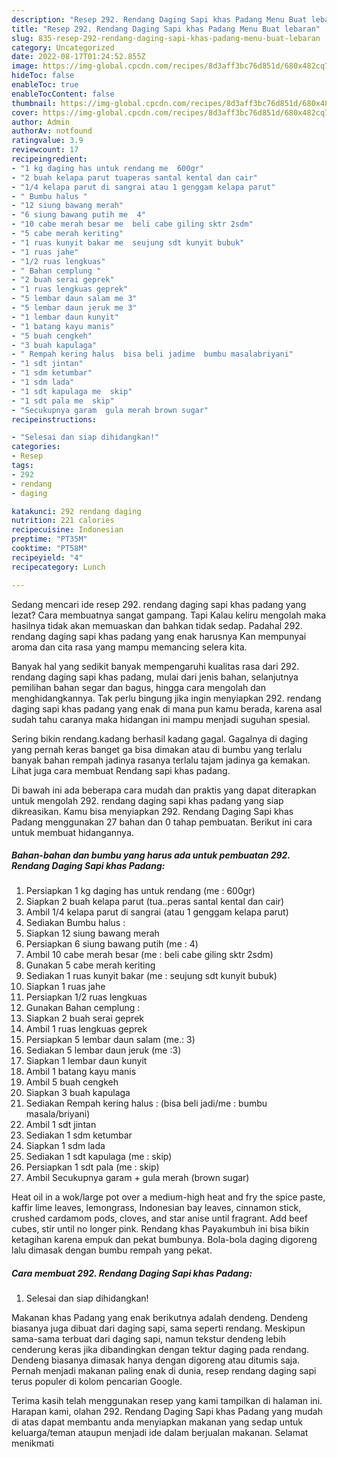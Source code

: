 ```yaml
---
description: "Resep 292. Rendang Daging Sapi khas Padang Menu Buat lebaran"
title: "Resep 292. Rendang Daging Sapi khas Padang Menu Buat lebaran"
slug: 835-resep-292-rendang-daging-sapi-khas-padang-menu-buat-lebaran
category: Uncategorized
date: 2022-08-17T01:24:52.855Z
image: https://img-global.cpcdn.com/recipes/8d3aff3bc76d851d/680x482cq70/292-rendang-daging-sapi-khas-padang-foto-resep-utama.jpg
hideToc: false
enableToc: true
enableTocContent: false
thumbnail: https://img-global.cpcdn.com/recipes/8d3aff3bc76d851d/680x482cq70/292-rendang-daging-sapi-khas-padang-foto-resep-utama.jpg
cover: https://img-global.cpcdn.com/recipes/8d3aff3bc76d851d/680x482cq70/292-rendang-daging-sapi-khas-padang-foto-resep-utama.jpg
author: Admin
authorAv: notfound
ratingvalue: 3.9
reviewcount: 17
recipeingredient:
- "1 kg daging has untuk rendang me  600gr"
- "2 buah kelapa parut tuaperas santal kental dan cair"
- "1/4 kelapa parut di sangrai atau 1 genggam kelapa parut"
- " Bumbu halus "
- "12 siung bawang merah"
- "6 siung bawang putih me  4"
- "10 cabe merah besar me  beli cabe giling sktr 2sdm"
- "5 cabe merah keriting"
- "1 ruas kunyit bakar me  seujung sdt kunyit bubuk"
- "1 ruas jahe"
- "1/2 ruas lengkuas"
- " Bahan cemplung "
- "2 buah serai geprek"
- "1 ruas lengkuas geprek"
- "5 lembar daun salam me 3"
- "5 lembar daun jeruk me 3"
- "1 lembar daun kunyit"
- "1 batang kayu manis"
- "5 buah cengkeh"
- "3 buah kapulaga"
- " Rempah kering halus  bisa beli jadime  bumbu masalabriyani"
- "1 sdt jintan"
- "1 sdm ketumbar"
- "1 sdm lada"
- "1 sdt kapulaga me  skip"
- "1 sdt pala me  skip"
- "Secukupnya garam  gula merah brown sugar"
recipeinstructions:

- "Selesai dan siap dihidangkan!"
categories:
- Resep
tags:
- 292
- rendang
- daging

katakunci: 292 rendang daging 
nutrition: 221 calories
recipecuisine: Indonesian
preptime: "PT35M"
cooktime: "PT58M"
recipeyield: "4"
recipecategory: Lunch

---
```



Sedang mencari ide resep 292. rendang daging sapi khas padang yang lezat? Cara membuatnya sangat gampang. Tapi Kalau keliru mengolah maka hasilnya tidak akan memuaskan dan bahkan tidak sedap. Padahal 292. rendang daging sapi khas padang yang enak harusnya Kan mempunyai aroma dan cita rasa yang mampu memancing selera kita.


Banyak hal yang sedikit banyak mempengaruhi kualitas rasa dari 292. rendang daging sapi khas padang, mulai dari jenis bahan, selanjutnya pemilihan bahan segar dan bagus, hingga cara mengolah dan menghidangkannya. Tak perlu bingung jika ingin menyiapkan 292. rendang daging sapi khas padang yang enak di mana pun kamu berada, karena asal sudah tahu caranya maka hidangan ini mampu menjadi suguhan spesial.

Sering bikin rendang.kadang berhasil kadang gagal. Gagalnya di daging yang pernah keras banget ga bisa dimakan atau di bumbu yang terlalu banyak bahan rempah jadinya rasanya terlalu tajam jadinya ga kemakan. Lihat juga cara membuat Rendang sapi khas padang.


Di bawah ini ada beberapa cara mudah dan praktis yang dapat diterapkan untuk mengolah 292. rendang daging sapi khas padang yang siap dikreasikan. Kamu bisa menyiapkan 292. Rendang Daging Sapi khas Padang menggunakan 27 bahan dan 0 tahap pembuatan. Berikut ini cara untuk membuat hidangannya.

<!--inarticleads1-->

##### Bahan-bahan dan bumbu yang harus ada untuk pembuatan 292. Rendang Daging Sapi khas Padang:

1. Persiapkan 1 kg daging has untuk rendang (me : 600gr)
1. Siapkan 2 buah kelapa parut (tua..peras santal kental dan cair)
1. Ambil 1/4 kelapa parut di sangrai (atau 1 genggam kelapa parut)
1. Sediakan  Bumbu halus :
1. Siapkan 12 siung bawang merah
1. Persiapkan 6 siung bawang putih (me : 4)
1. Ambil 10 cabe merah besar (me : beli cabe giling sktr 2sdm)
1. Gunakan 5 cabe merah keriting
1. Sediakan 1 ruas kunyit bakar (me : seujung sdt kunyit bubuk)
1. Siapkan 1 ruas jahe
1. Persiapkan 1/2 ruas lengkuas
1. Gunakan  Bahan cemplung :
1. Siapkan 2 buah serai geprek
1. Ambil 1 ruas lengkuas geprek
1. Persiapkan 5 lembar daun salam (me.: 3)
1. Sediakan 5 lembar daun jeruk (me :3)
1. Siapkan 1 lembar daun kunyit
1. Ambil 1 batang kayu manis
1. Ambil 5 buah cengkeh
1. Siapkan 3 buah kapulaga
1. Sediakan  Rempah kering halus : (bisa beli jadi/me : bumbu masala/briyani)
1. Ambil 1 sdt jintan
1. Sediakan 1 sdm ketumbar
1. Siapkan 1 sdm lada
1. Sediakan 1 sdt kapulaga (me : skip)
1. Persiapkan 1 sdt pala (me : skip)
1. Ambil Secukupnya garam + gula merah (brown sugar)


Heat oil in a wok/large pot over a medium-high heat and fry the spice paste, kaffir lime leaves, lemongrass, Indonesian bay leaves, cinnamon stick, crushed cardamom pods, cloves, and star anise until fragrant. Add beef cubes, stir until no longer pink. Rendang khas Payakumbuh ini bisa bikin ketagihan karena empuk dan pekat bumbunya. Bola-bola daging digoreng lalu dimasak dengan bumbu rempah yang pekat. 

<!--inarticleads2-->

##### Cara membuat 292. Rendang Daging Sapi khas Padang:


1. Selesai dan siap dihidangkan!

Makanan khas Padang yang enak berikutnya adalah dendeng. Dendeng biasanya juga dibuat dari daging sapi, sama seperti rendang. Meskipun sama-sama terbuat dari daging sapi, namun tekstur dendeng lebih cenderung keras jika dibandingkan dengan tektur daging pada rendang. Dendeng biasanya dimasak hanya dengan digoreng atau ditumis saja. Pernah menjadi makanan paling enak di dunia, resep rendang daging sapi terus populer di kolom pencarian Google. 

Terima kasih telah menggunakan resep yang kami tampilkan di halaman ini. Harapan kami, olahan 292. Rendang Daging Sapi khas Padang yang mudah di atas dapat membantu anda menyiapkan makanan yang sedap untuk keluarga/teman ataupun menjadi ide dalam berjualan makanan. Selamat menikmati
